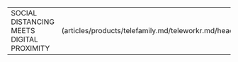 |   |   | 
|:------|----------:|
|SOCIAL DISTANCING MEETS DIGITAL PROXIMITY| ![TeleScholr](articles/products/telefamily.md/teleworkr.md/header.md/header.en.png =500x460) |